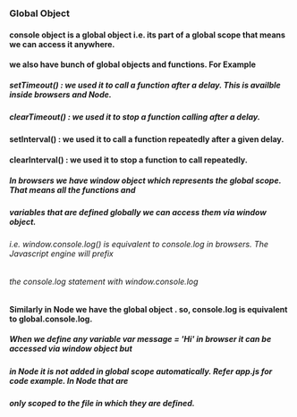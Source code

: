 ### Global Object

#### console object is a global object i.e. its part of a global scope that means we can access it anywhere.

#### we also have bunch of global objects and functions. For Example

##### setTimeout() : we used it to call a function after a delay. This is availble inside browsers and Node.

##### clearTimeout() : we used it to stop a function calling after a delay.

#### setInterval() : we used it to call a function repeatedly after a given delay.

#### clearInterval() : we used it to stop a function to call repeatedly.

##### In browsers we have window object which represents the global scope. That means all the functions and

##### variables that are defined globally we can access them via window object.

###### i.e. window.console.log() is equivalent to console.log in browsers. The Javascript engine will prefix

###### the console.log statement with window.console.log

#### Similarly in Node we have the global object . so, console.log is equivalent to global.console.log.

##### When we define any variable var message = 'Hi' in browser it can be accessed via window object but

##### in Node it is not added in global scope automatically. Refer app.js for code example. In Node that are

##### only scoped to the file in which they are defined.
